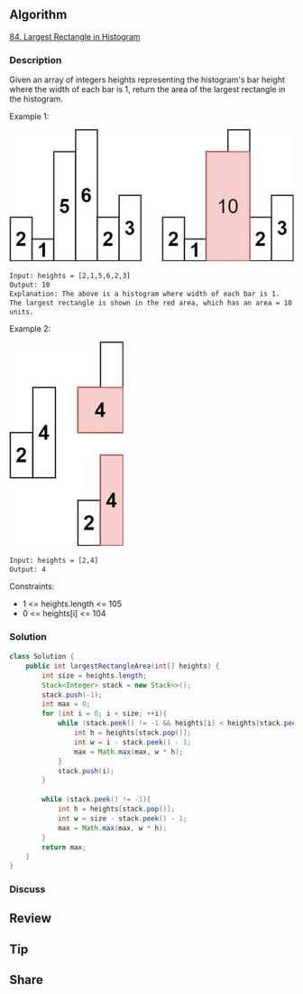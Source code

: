 ## Algorithm

[84. Largest Rectangle in Histogram](https://leetcode.com/problems/largest-rectangle-in-histogram/)

### Description

Given an array of integers heights representing the histogram's bar height where the width of each bar is 1, return the area of the largest rectangle in the histogram.

Example 1:

![](assets/20241122-00f3445a.png)

```
Input: heights = [2,1,5,6,2,3]
Output: 10
Explanation: The above is a histogram where width of each bar is 1.
The largest rectangle is shown in the red area, which has an area = 10 units.
```

Example 2:

![](assets/20241122-d33b65a9.png)

```
Input: heights = [2,4]
Output: 4
```

Constraints:

- 1 <= heights.length <= 105
- 0 <= heights[i] <= 104

### Solution

```java
class Solution {
    public int largestRectangleArea(int[] heights) {
        int size = heights.length;
        Stack<Integer> stack = new Stack<>();
        stack.push(-1);
        int max = 0;
        for (int i = 0; i < size; ++i){
            while (stack.peek() != -1 && heights[i] < heights[stack.peek()]){
                int h = heights[stack.pop()];
                int w = i - stack.peek() - 1;
                max = Math.max(max, w * h);
            }
            stack.push(i);
        }

        while (stack.peek() != -1){
            int h = heights[stack.pop()];
            int w = size - stack.peek() - 1;
            max = Math.max(max, w * h);
        }
        return max;
    }
}
```

### Discuss

## Review


## Tip


## Share
